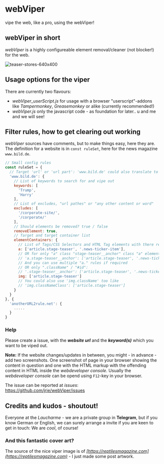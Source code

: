 # webViper

vipe the web, like a pro, using the webViper!

## webViper in short
*webViper* is a highly configureable element removal/cleaner (not blocker!) for the web.

![teaser-stores-640x400](https://github.com/user-attachments/assets/0087ef71-9ce6-43bf-b38f-f65b427f8c99)

## Usage options for the viper
There are currently two flavours:
- *webViper_userScript.js* for usage with a browser "userscript"-addons like *Tampermonkey*, *Greasemonkey* or alike (currently recommended!)
- *webViper.js* only the javascript code - as foundation for later.. u and me and we will see!

## Filter rules, how to get clearing out working
*webViper* sources have comments, but to make things easy, here they are.
The definition for a website is in `const ruleSet`, here for the news magazine `www.bild.de`.

```javascript
// Small config rules
const ruleSet = {
  // Target 'url' or 'url part': 'www.bild.de' could also translate to 'bild.de', also possible.
  'www.bild.de': {
    // List of keywords to search for and vipe out
    keywords: [
      'Trump',
      'Harry'
    ],
    // List of excludes, "url pathes" or "any other content or word"
    excludes: [
      '/corporate-site/',
      '/corporate/'
    ],
    // Should elements be removed? true / false
    removeElement: true,
    // Target and target container list
    elementContainers: {
      // List of Tags/CSS Selectors and HTML Tag elements with there respective "parent containers", containing them, which should be removed
      a: ['article.stage-teaser', '.news-ticker-item'],
      // OR for only "a" class "stage-teaser__anchor" class "a" elements
      // 'a.stage-teaser__anchor': ['article.stage-teaser', '.news-ticker-item'],
      // And you can use multiple "a." rules if required
      // OR only ".className" / "#id":
      // '.stage-teaser__anchor': ['article.stage-teaser', '.news-ticker-item'],
      img: ['article.stage-teaser']
      // You could also use 'img.className' too like
      // 'img.classNameClass': ['article.stage-teaser']
    }
  }
}, {
  'anotherURL2rule.net': {
    .....
  }
}
```
### Help
Please create a issue, with the ***website url*** and the ***keyword(s)*** which you want to be viped out.

**Note:** If the website changes/updates in between, you might - in advance - add two screenshots. One screenshot of page in your browser showing the content in question and one with the HTML markup with the offending content in HTML inside the *webdeveloper console*. Usually the *webdeveloper console* can be opend using `F12`-key in your browser.

The issue can be reported at *issues*: https://github.com/jrie/webViper/issues

## Credits and kudos - shoutout!
Everyone at the *Laucharme* - we are a private group in **Telegram**, but if you know German or English, we can surely arrange a invite if you are keen to get in touch: We are *cool*, of course!

### And this fantastic cover art?
The source of the nice viper image is of *[https://reptilesmagazine.com](https://reptilesmagazine.com)* - I just made some post artwork. 
